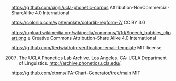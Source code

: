 https://github.com/xinjli/ucla-phonetic-corpus Attribution-NonCommercial-ShareAlike 4.0 International

https://colorlib.com/wp/template/colorlib-regform-7/  CC BY 3.0


https://upload.wikimedia.org/wikipedia/commons/1/1d/Speech_bubbles_clipart.png e Creative Commons Attribution-Share Alike 4.0 International 


https://github.com/Redwiat/otp-verification-email-template  MIT license 

2007. The UCLA Phonetics Lab Archive. Los Angeles, CA: UCLA Department of Linguistics. http://archive.phonetics.ucla.edu/.

https://github.com/etnms/IPA-Chart-Generator/tree/main MIT